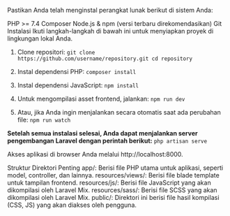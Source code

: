 Pastikan Anda telah menginstal perangkat lunak berikut di sistem Anda:

PHP >= 7.4
Composer
Node.js & npm (versi terbaru direkomendasikan)
Git
Instalasi
Ikuti langkah-langkah di bawah ini untuk menyiapkan proyek di lingkungan lokal Anda.

1. Clone repositori:
    ``git clone https://github.com/username/repository.git
cd repository``

2. Instal dependensi PHP:
    ``composer install``

3. Instal dependensi JavaScript:
   ``npm install``

4. Untuk mengompilasi asset frontend, jalankan:
   ``npm run dev``

5. Atau, jika Anda ingin menjalankan secara otomatis saat ada perubahan file:
   ``npm run watch``


**Setelah semua instalasi selesai, Anda dapat menjalankan server pengembangan Laravel dengan perintah berikut:**
``php artisan serve``

Akses aplikasi di browser Anda melalui http://localhost:8000.

Struktur Direktori Penting
app/: Berisi file PHP utama untuk aplikasi, seperti model, controller, dan lainnya.
resources/views/: Berisi file blade template untuk tampilan frontend.
resources/js/: Berisi file JavaScript yang akan dikompilasi oleh Laravel Mix.
resources/sass/: Berisi file SCSS yang akan dikompilasi oleh Laravel Mix.
public/: Direktori ini berisi file hasil kompilasi (CSS, JS) yang akan diakses oleh pengguna.
